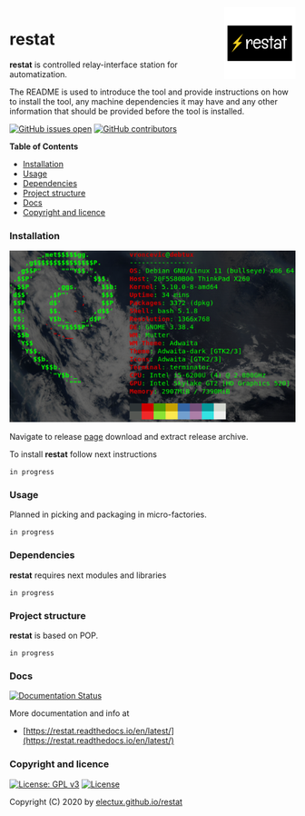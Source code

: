 <img align="right" src="https://raw.githubusercontent.com/electux/restat/dev/docs/restat_logo.png" width="25%">

# restat

**restat** is controlled relay-interface station for automatization.

The README is used to introduce the tool and provide instructions on
how to install the tool, any machine dependencies it may have and any
other information that should be provided before the tool is installed.

[![GitHub issues open](https://img.shields.io/github/issues/electux/restat.svg)](https://github.com/electux/restat/issues)
 [![GitHub contributors](https://img.shields.io/github/contributors/electux/restat.svg)](https://github.com/electux/restat/graphs/contributors)

<!-- START doctoc generated TOC please keep comment here to allow auto update -->
<!-- DON'T EDIT THIS SECTION, INSTEAD RE-RUN doctoc TO UPDATE -->
**Table of Contents**

- [Installation](#installation)
- [Usage](#usage)
- [Dependencies](#dependencies)
- [Project structure](#project-structure)
- [Docs](#docs)
- [Copyright and licence](#copyright-and-licence)

<!-- END doctoc generated TOC please keep comment here to allow auto update -->

### Installation

![Debian Linux OS](https://raw.githubusercontent.com/electux/restat/dev/docs/debtux.png)

Navigate to release [page](https://github.com/electux/restat/releases) download and extract release archive.

To install **restat** follow next instructions
```
in progress
```

### Usage

Planned in picking and packaging in micro-factories.
```
in progress
```

### Dependencies

**restat** requires next modules and libraries
```
in progress
```

### Project structure

**restat** is based on POP.
```
in progress
```

### Docs

[![Documentation Status](https://readthedocs.org/projects/restat/badge/?version=latest)](https://restat.readthedocs.io/projects/restat/en/latest/?badge=latest)

More documentation and info at
* [https://restat.readthedocs.io/en/latest/](https://restat.readthedocs.io/en/latest/)

### Copyright and licence

[![License: GPL v3](https://img.shields.io/badge/License-GPLv3-blue.svg)](https://www.gnu.org/licenses/gpl-3.0) [![License](https://img.shields.io/badge/License-Apache%202.0-blue.svg)](https://opensource.org/licenses/Apache-2.0)

Copyright (C) 2020 by [electux.github.io/restat](https://electux.github.io/restat)

